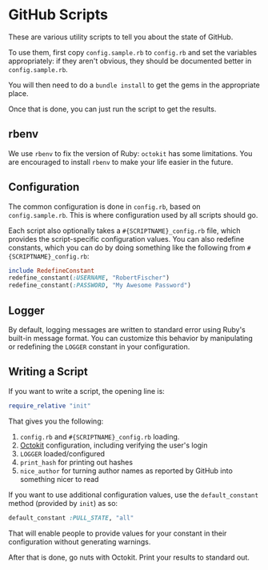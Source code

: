 GitHub Scripts
===============

These are various utility scripts to tell you about the state of GitHub.

To use them, first copy `config.sample.rb` to `config.rb` and set the variables appropriately: if they aren't obvious,
they should be documented better in `config.sample.rb`.

You will then need to do a `bundle install` to get the gems in the appropriate place.

Once that is done, you can just run the script to get the results.

rbenv
------

We use `rbenv` to fix the version of Ruby: `octokit` has some limitations. You are encouraged to install `rbenv` to make your life easier in the future.

Configuration
----------------

The common configuration is done in `config.rb`, based on `config.sample.rb`. This is where configuration used by all scripts should go.

Each script also optionally takes a `#{SCRIPTNAME}_config.rb` file, which provides the script-specific configuration values. You can also redefine
constants, which you can do by doing something like the following from `#{SCRIPTNAME}_config.rb`:

```ruby
include RedefineConstant
redefine_constant(:USERNAME, "RobertFischer")
redefine_constant(:PASSWORD, "My Awesome Password")
```

Logger
-------

By default, logging messages are written to standard error using Ruby's built-in message format.
You can customize this behavior by manipulating or redefining the `LOGGER` constant in your configuration.

Writing a Script
------------------

If you want to write a script, the opening line is:

```ruby
require_relative "init"
```

That gives you the following:

1. `config.rb` and `#{SCRIPTNAME}_config.rb` loading.
1. [Octokit](http://octokit.github.io/octokit.rb/) configuration, including verifying the user's login
1. `LOGGER` loaded/configured
1. `print_hash` for printing out hashes
1. `nice_author` for turning author names as reported by GitHub into something nicer to read

If you want to use additional configuration values, use the `default_constant` method (provided by `init`) as so:

```ruby
default_constant :PULL_STATE, "all"
```

That will enable people to provide values for your constant in their configuration without generating warnings.

After that is done, go nuts with Octokit. Print your results to standard out.

